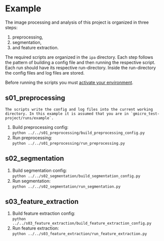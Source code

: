 # Example
<!-- start processing steps summary -->
The image processing and analysis of this project is organized in three steps:
1. preprocessing,
2. segmentation,
3. and feature extraction.

The required scripts are organized in the `ipa` directory. Each step follows the pattern of building a config file and then running the respective script.
Each run should have its respective run-directory. Inside the run-directory the config files and log files are stored.
<!-- end processing steps summary -->

Before running the scripts you must [activate your environment](../../infrastructure/apps/README.md).

<!-- start instructions -->
## s01_preprocessing
```{note}
The scripts write the config and log files into the current working directory. In this example it is assumed that you are in `gmicro_test-project/runs/example`.
```
1. Build preprocessing config:<br>
    `python ../../s01_preprocessing/build_preprocessing_config.py`
2. Run preprocessing:<br>
    `python ../../s01_preprocessing/run_preprocessing.py`

## s02_segmentation
1. Build segmentation config:<br>
    `python ../../s02_segmentation/build_segmentation_config.py`
2. Run segmentation:<br>
    `python ../../s02_segmentation/run_segmentation.py`

## s03_feature_extraction
1. Build feature extraction config:<br>
    `python ../../s03_feature_extraction/build_feature_extraction_config.py`
2. Run feature extraction:<br>
    `python ../../s03_feature_extraction/run_feature_extraction.py`
<!-- end instructions -->
